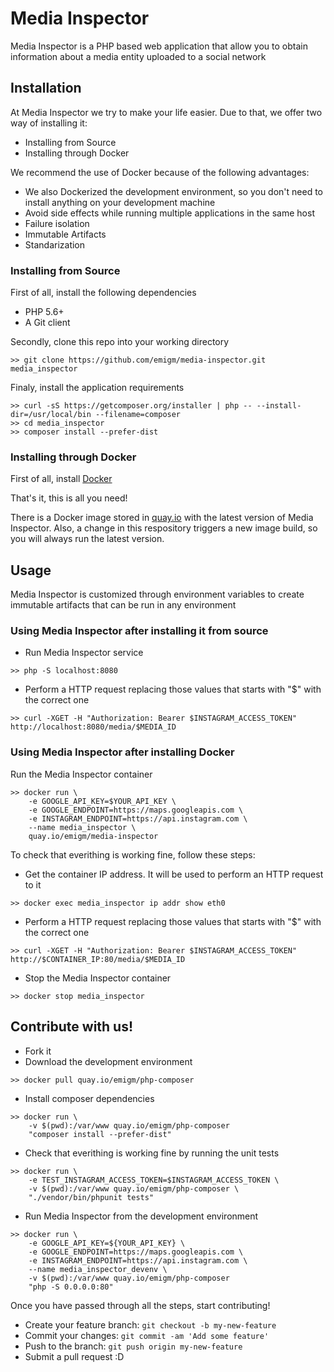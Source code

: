 # Media Inspector

Media Inspector is a PHP based web application that allow you to obtain information about a media entity uploaded to a social network

## Installation

At Media Inspector we try to make your life easier. Due to that, we offer two way of installing it:
- Installing from Source
- Installing through Docker

We recommend the use of Docker because of the following advantages:
- We also Dockerized the development environment, so you don't need to install anything on your development machine
- Avoid side effects while running multiple applications in the same host
- Failure isolation
- Immutable Artifacts
- Standarization

### Installing from Source

First of all, install the following dependencies
- PHP 5.6+
- A Git client

Secondly, clone this repo into your working directory
```
>> git clone https://github.com/emigm/media-inspector.git media_inspector
```

Finaly, install the application requirements
```
>> curl -sS https://getcomposer.org/installer | php -- --install-dir=/usr/local/bin --filename=composer
>> cd media_inspector
>> composer install --prefer-dist
```

### Installing through Docker

First of all, install [Docker](http://docs.docker.com/installation/)

That's it, this is all you need!

There is a Docker image stored in [quay.io](https://quay.io/) with the latest version of Media Inspector.
Also, a change in this respository triggers a new image build, so you will always run the latest version.

## Usage

Media Inspector is customized through environment variables to create immutable artifacts that can be run in any environment

### Using Media Inspector after installing it from source

- Run Media Inspector service
```
>> php -S localhost:8080
```
- Perform a HTTP request replacing those values that starts with "$" with the correct one
```
>> curl -XGET -H "Authorization: Bearer $INSTAGRAM_ACCESS_TOKEN" http://localhost:8080/media/$MEDIA_ID
```

### Using Media Inspector after installing Docker

Run the Media Inspector container
```
>> docker run \
    -e GOOGLE_API_KEY=$YOUR_API_KEY \
    -e GOOGLE_ENDPOINT=https://maps.googleapis.com \
    -e INSTAGRAM_ENDPOINT=https://api.instagram.com \
    --name media_inspector \
    quay.io/emigm/media-inspector
```

To check that everithing is working fine, follow these steps:
- Get the container IP address. It will be used to perform an HTTP request to it 
```
>> docker exec media_inspector ip addr show eth0
```
- Perform a HTTP request replacing those values that starts with "$" with the correct one
```
>> curl -XGET -H "Authorization: Bearer $INSTAGRAM_ACCESS_TOKEN" http://$CONTAINER_IP:80/media/$MEDIA_ID
```
- Stop the Media Inspector container
```
>> docker stop media_inspector
```

## Contribute with us!
- Fork it
- Download the development environment
```
>> docker pull quay.io/emigm/php-composer
```
- Install composer dependencies
```
>> docker run \
    -v $(pwd):/var/www quay.io/emigm/php-composer
    "composer install --prefer-dist"
```
- Check that everithing is working fine by running the unit tests
```
>> docker run \
    -e TEST_INSTAGRAM_ACCESS_TOKEN=$INSTAGRAM_ACCESS_TOKEN \
    -v $(pwd):/var/www quay.io/emigm/php-composer \
    "./vendor/bin/phpunit tests"
```
- Run Media Inspector from the development environment
```
>> docker run \
    -e GOOGLE_API_KEY=${YOUR_API_KEY} \
    -e GOOGLE_ENDPOINT=https://maps.googleapis.com \
    -e INSTAGRAM_ENDPOINT=https://api.instagram.com \
    --name media_inspector_devenv \
    -v $(pwd):/var/www quay.io/emigm/php-composer
    "php -S 0.0.0.0:80"
```

Once you have passed through all the steps, start contributing!
- Create your feature branch: `git checkout -b my-new-feature`
- Commit your changes: `git commit -am 'Add some feature'`
- Push to the branch: `git push origin my-new-feature`
- Submit a pull request :D

